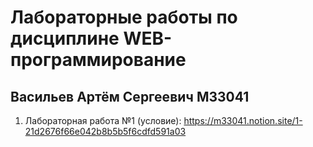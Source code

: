 # **Лабораторные работы по дисциплине WEB-программирование**
## **Васильев Артём Сергеевич М33041**

1. Лабораторная работа №1 (условие): https://m33041.notion.site/1-21d2676f66e042b8b5b5f6cdfd591a03
